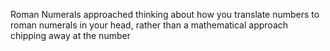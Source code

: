 Roman Numerals approached thinking about how you translate numbers to roman numerals in your head, rather than a mathematical approach chipping away at the number
